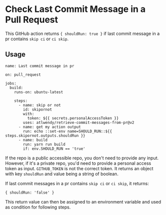 # Check Last Commit Message in a Pull Request

This GitHub action returns `{ shouldRun: true }` if last commit message in a pr contains `skip ci` or `ci skip`.

## Usage

```
name: Last commit message in pr

on: pull_request

jobs:
  build:
    runs-on: ubuntu-latest

    steps:
      - name: skip or not
        id: skipornot
        with:
          token: ${{ secrets.personalAccessToken }}
        uses: atlwendy/retrieve-commit-messages-from-pr@v2
      - name: get my action output
        run: echo ::set-env name=SHOULD_RUN::${{ steps.skipornot.outputs.shouldRun }}
      - name: build
        run: yarn run build
        if: env.SHOULD_RUN == 'true'

```

If the repo is a public accessible repo, you don't need to provide any input. However, if it's a private repo, you'd need to provide a personal access token as input. `GITHUB_TOKEN` is not the correct token. It returns an object with key `shouldRun` and value being a string of boolean.

If last commit messages in a pr contains `skip ci` or `ci skip`, it returns:
```
{ shouldRun: 'false' }
```
This return value can then be assigned to an environment variable and used as condition for following steps.
